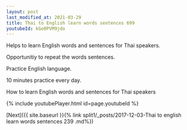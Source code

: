 ```yaml
---
layout: post
last_modified_at: 2021-03-29
title: Thai to English learn words sentences 699 
youtubeId: kGo0PVM9jdo
---
```

 
 
Helps to learn English words and sentences for Thai speakers.

Opportunitiy to repeat the words sentences. 

Practice English language. 
 
10 minutes practice every day. 
 
How to learn English words and sentences for Thai speakers 
 
{% include youtubePlayer.html id=page.youtubeId %}
 
 
[Next]({{ site.baseurl }}{% link  split1/_posts/2017-12-03-Thai to english learn words sentences 239 .md%})
 

